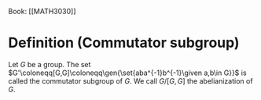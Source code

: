 Book: [[MATH3030]]
# Definition (Commutator subgroup)
Let $G$ be a group.
The set $G'\coloneqq[G,G]\coloneqq\gen{\set{aba^{-1}b^{-1}\given a,b\in G}}$ is called the commutator subgroup of $G$. 
We call $G/[G,G]$ the abelianization of $G$.
